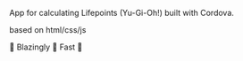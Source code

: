 App for calculating Lifepoints (Yu-Gi-Oh!) built with Cordova.

based on html/css/js

🚀 Blazingly 🚀 Fast 🚀 
